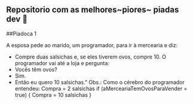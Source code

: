 ## Repositorio com as melhores~piores~ piadas dev 🤪

##Piadoca 1

A esposa pede ao marido, um programador, para ir à mercearia e diz:
- Compre duas salsichas e, se eles tiverem ovos, compre 10.
O programador vai até a loja e pergunta:
- Vocês têm ovos?
- Sim.
- Então eu quero 10 salsichas."
Obs.: Como o cérebro do programador entendeu:
Compra = 2 salsichas
if (aMerceariaTemOvosParaVender = true)
{
Compra = 10 salsichas
}

